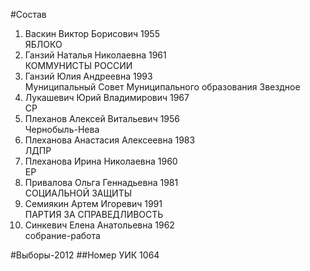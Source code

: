 #Состав
1. Васкин Виктор Борисович 1955   
    ЯБЛОКО
2. Ганзий Наталья Николаевна 1961   
    КОММУНИСТЫ РОССИИ
3. Ганзий Юлия Андреевна 1993   
    Муниципальный Совет Муниципального образования Звездное
4. Лукашевич Юрий Владимирович 1967   
    СР
5. Плеханов Алексей Витальевич 1956   
    Чернобыль-Нева
6. Плеханова Анастасия Алексеевна 1983   
    ЛДПР
7. Плеханова Ирина Николаевна 1960   
    ЕР
8. Привалова Ольга Геннадьевна 1981   
    СОЦИАЛЬНОЙ ЗАЩИТЫ
9. Семиякин Артем Игоревич 1991   
    ПАРТИЯ ЗА СПРАВЕДЛИВОСТЬ
10. Синкевич Елена Анатольевна 1962   
    собрание-работа

#Выборы-2012
##Номер УИК
1064